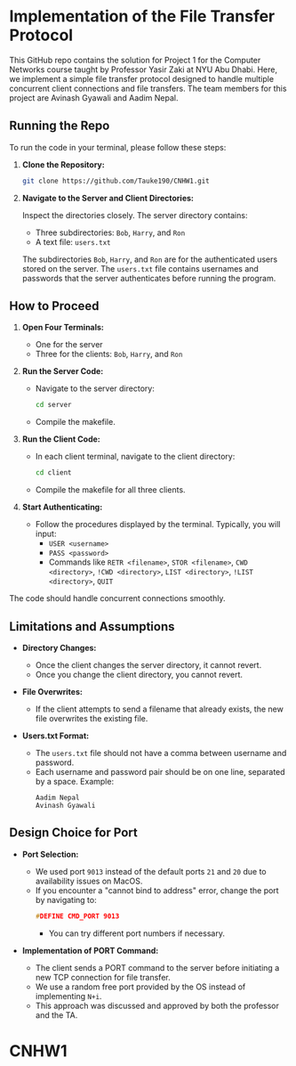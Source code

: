# Implementation of the File Transfer Protocol

This GitHub repo contains the solution for Project 1 for the Computer Networks course taught by Professor Yasir Zaki at NYU Abu Dhabi. Here, we implement a simple file transfer protocol designed to handle multiple concurrent client connections and file transfers. The team members for this project are Avinash Gyawali and Aadim Nepal.

## Running the Repo

To run the code in your terminal, please follow these steps:
1. **Clone the Repository:**

   ```bash
   git clone https://github.com/Tauke190/CNHW1.git
   ```



1. **Navigate to the Server and Client Directories:**
   
   Inspect the directories closely. The server directory contains:
   - Three subdirectories: `Bob`, `Harry`, and `Ron`
   - A text file: `users.txt`

   The subdirectories `Bob`, `Harry`, and `Ron` are for the authenticated users stored on the server. The `users.txt` file contains usernames and passwords that the server authenticates before running the program.

## How to Proceed

1. **Open Four Terminals:**
   - One for the server
   - Three for the clients: `Bob`, `Harry`, and `Ron`

2. **Run the Server Code:**
   - Navigate to the server directory:
     ```bash
     cd server
     ```
   - Compile the makefile.

3. **Run the Client Code:**
   - In each client terminal, navigate to the client directory:
     ```bash
     cd client
     ```
   - Compile the makefile for all three clients.

4. **Start Authenticating:**
   - Follow the procedures displayed by the terminal. Typically, you will input:
     - `USER <username>`
     - `PASS <password>`
     - Commands like `RETR <filename>`, `STOR <filename>`, `CWD <directory>`, `!CWD <directory>`, `LIST <directory>`, `!LIST <directory>`, `QUIT`

The code should handle concurrent connections smoothly.

## Limitations and Assumptions

- **Directory Changes:**
  - Once the client changes the server directory, it cannot revert.
  - Once you change the client directory, you cannot revert.

- **File Overwrites:**
  - If the client attempts to send a filename that already exists, the new file overwrites the existing file.

- **Users.txt Format:**
  - The `users.txt` file should not have a comma between username and password.
  - Each username and password pair should be on one line, separated by a space. Example:
    ```
    Aadim Nepal
    Avinash Gyawali
    ```

## Design Choice for Port

- **Port Selection:**
  - We used port `9013` instead of the default ports `21` and `20` due to availability issues on MacOS.
  - If you encounter a "cannot bind to address" error, change the port by navigating to:
    ```c
    #DEFINE CMD_PORT 9013
    ```
    - You can try different port numbers if necessary.

- **Implementation of PORT Command:**
  - The client sends a PORT command to the server before initiating a new TCP connection for file transfer.
  - We use a random free port provided by the OS instead of implementing `N+i`.
  - This approach was discussed and approved by both the professor and the TA.

# CNHW1
